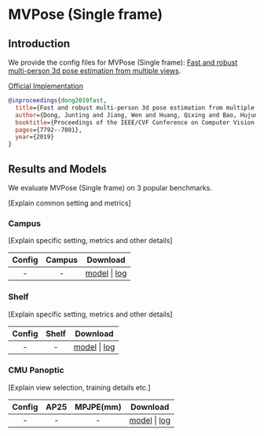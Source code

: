 # MVPose (Single frame)

## Introduction

We provide the config files for MVPose (Single frame): [Fast and robust multi-person 3d pose estimation from multiple views](https://zju3dv.github.io/mvpose/).

[Official Implementation](https://github.com/zju3dv/mvpose)

```BibTeX
@inproceedings{dong2019fast,
  title={Fast and robust multi-person 3d pose estimation from multiple views},
  author={Dong, Junting and Jiang, Wen and Huang, Qixing and Bao, Hujun and Zhou, Xiaowei},
  booktitle={Proceedings of the IEEE/CVF Conference on Computer Vision and Pattern Recognition},
  pages={7792--7801},
  year={2019}
}
```

## Results and Models

We evaluate MVPose (Single frame) on 3 popular benchmarks.

[Explain common setting and metrics]

### Campus

[Explain specific setting, metrics and other details]

| Config | Campus  | Download |
|:------:|:-------:|:--------:|
| - | - | [model]() &#124; [log]() |


### Shelf

[Explain specific setting, metrics and other details]

| Config | Shelf  | Download |
|:------:|:-------:|:--------:|
| - | - | [model]() &#124; [log]() |


### CMU Panoptic

[Explain view selection, training details etc.]

| Config | AP25 | MPJPE(mm) | Download |
|:------:|:----:|:---------:|:--------:|
| - | - | - | [model]() &#124; [log]() |
